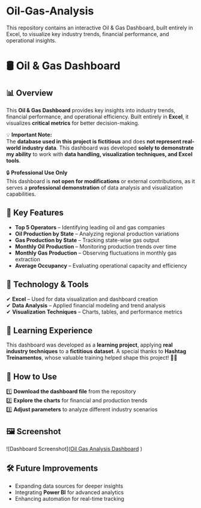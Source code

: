 # Oil-Gas-Analysis
This repository contains an interactive Oil &amp; Gas Dashboard, built entirely in Excel, to visualize key industry trends, financial performance, and operational insights.

# 🛢️ Oil & Gas Dashboard  

## 📊 Overview  
This **Oil & Gas Dashboard** provides key insights into industry trends, financial performance, and operational efficiency. Built entirely in **Excel**, it visualizes **critical metrics** for better decision-making.  

💡 **Important Note:**  
The **database used in this project is fictitious** and does **not represent real-world industry data**. This dashboard was developed **solely to demonstrate my ability** to work with **data handling, visualization techniques, and Excel tools**.  

🔒 **Professional Use Only**  
This dashboard is **not open for modifications** or external contributions, as it serves a **professional demonstration** of data analysis and visualization capabilities.  

## 🔹 Key Features  
- **Top 5 Operators** – Identifying leading oil and gas companies  
- **Oil Production by State** – Analyzing regional production variations  
- **Gas Production by State** – Tracking state-wise gas output  
- **Monthly Oil Production** – Monitoring production trends over time  
- **Monthly Gas Production** – Observing fluctuations in monthly gas extraction  
- **Average Occupancy** – Evaluating operational capacity and efficiency  

## 🚀 Technology & Tools  
✔ **Excel** – Used for data visualization and dashboard creation  
✔ **Data Analysis** – Applied financial modeling and trend analysis  
✔ **Visualization Techniques** – Charts, tables, and performance metrics  

## 🎯 Learning Experience  
This dashboard was developed as a **learning project**, applying **real industry techniques** to a **fictitious dataset**. A special thanks to **Hashtag Treinamentos**, whose valuable training helped shape this project! 🙌🔥  

## 📌 How to Use  
1️⃣ **Download the dashboard file** from the repository  
2️⃣ **Explore the charts** for financial and production trends  
3️⃣ **Adjust parameters** to analyze different industry scenarios  

## 🖼️ Screenshot   
![Dashboard Screenshot]([Oil Gas Analysis Dashboard](https://github.com/user-attachments/assets/c1a6e131-7aec-4cc9-958a-3b015dfec8b9)
)

## 🛠️ Future Improvements  
- Expanding data sources for deeper insights  
- Integrating **Power BI** for advanced analytics  
- Enhancing automation for real-time tracking  
